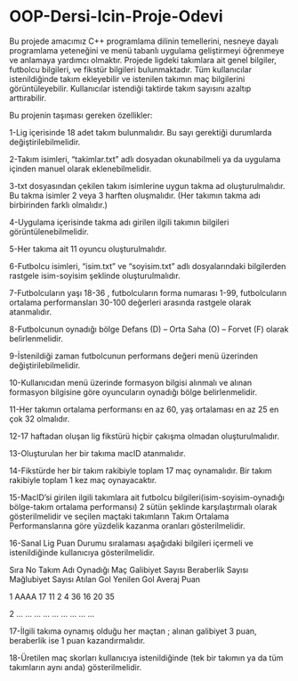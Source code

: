 # OOP-Dersi-Icin-Proje-Odevi
  Bu projede amacımız C++ programlama dilinin temellerini, nesneye dayalı programlama yeteneğini ve menü tabanlı uygulama geliştirmeyi öğrenmeye ve anlamaya yardımcı olmaktır. Projede ligdeki takımlara ait genel bilgiler, futbolcu bilgileri, ve fikstür bilgileri bulunmaktadır. Tüm kullanıcılar istenildiğinde takım ekleyebilir ve istenilen takımın maç bilgilerini görüntüleyebilir. Kullanıcılar istendiği taktirde takım sayısını azaltıp arttırabilir.
 
Bu projenin taşıması gereken özellikler:

1-Lig içerisinde 18 adet takım bulunmalıdır. Bu sayı gerektiği durumlarda değiştirilebilmelidir.

2-Takım isimleri, “takimlar.txt” adlı dosyadan okunabilmeli ya da uygulama içinden manuel olarak eklenebilmelidir.

3-txt dosyasından çekilen takım isimlerine uygun takma ad oluşturulmalıdır. Bu takma isimler 2 veya 3 harften oluşmalıdır. (Her takımın takma adı birbirinden farklı olmalıdır.) 

4-Uygulama içerisinde takma adı girilen ilgili takımın bilgileri görüntülenebilmelidir.

5-Her takıma ait 11 oyuncu oluşturulmalıdır.

6-Futbolcu isimleri, “isim.txt” ve “soyisim.txt” adlı dosyalarındaki bilgilerden rastgele isim-soyisim şeklinde oluşturulmalıdır.

7-Futbolcuların yaşı 18-36 , futbolcuların forma numarası 1-99, futbolcuların ortalama performansları 30-100 değerleri arasında rastgele olarak atanmalıdır.

8-Futbolcunun oynadığı bölge Defans (D) – Orta Saha (O) – Forvet (F) olarak belirlenmelidir.

9-İstenildiği zaman futbolcunun performans değeri menü üzerinden değiştirilebilmelidir.

10-Kullanıcıdan menü üzerinde formasyon bilgisi alınmalı ve alınan formasyon bilgisine göre oyuncuların oynadığı bölge belirlenmelidir.

11-Her takımın ortalama performansı en az 60, yaş ortalaması en az 25 en çok 32 olmalıdır.

12-17 haftadan oluşan lig fikstürü hiçbir çakışma olmadan oluşturulmalıdır.

13-Oluşturulan her bir takıma macID atanmalıdır.

14-Fikstürde her bir takım rakibiyle toplam 17 maç oynamalıdır. Bir takım rakibiyle toplam 1 kez maç oynayacaktır.

15-MacID’si girilen ilgili takımlara ait futbolcu bilgileri(isim-soyisim-oynadığı bölge-takım ortalama performansı) 2 sütün şeklinde karşılaştırmalı olarak gösterilmelidir ve seçilen maçtaki takımların Takım Ortalama Performanslarına göre yüzdelik kazanma oranları gösterilmelidir.

16-Sanal Lig Puan Durumu sıralaması aşağıdaki bilgileri içermeli  ve istenildiğinde kullanıcıya gösterilmelidir.

Sıra No	Takım Adı	Oynadığı Maç	Galibiyet Sayısı	Beraberlik Sayısı	Mağlubiyet Sayısı	Atılan Gol	Yenilen Gol	Averaj	Puan

1	       AAAA	      17	            11	                2	              4	                36	        16	      20	   35

2	        …	        …	              …	                  …	            …	                 …	        …	        …	     …


17-İlgili takıma oynamış olduğu her maçtan ; alınan galibiyet 3 puan, beraberlik ise 1 puan kazandırmalıdır.

18-Üretilen maç skorları kullanıcıya istenildiğinde (tek bir takımın ya da tüm takımların aynı anda) gösterilmelidir.

